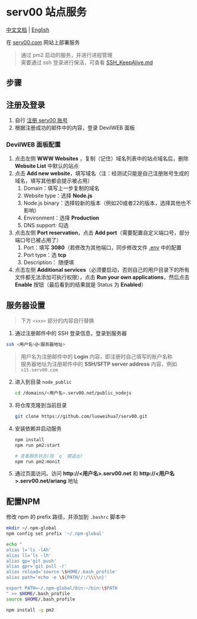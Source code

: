 
# serv00 站点服务

[中文文档](./README.md) | [English](./README_en.md)

在 [serv00.com](https://www.serv00.com/) 网站上部署服务

> 通过 pm2 启动的服务，并进行进程管理<br>
> 需要通过 ssh 登录进行保活，可查看 [SSH_KeepAlive.md](./SSH_KeepAlive.md)

## 步骤

## 注册及登录

1. 自行 [注册 serv00 账号](https://www.serv00.com/offer/create_new_account)
2. 根据注册成功的邮件中的内容，登录 DevilWEB 面板

### DevilWEB 面板配置

1. 点击左侧 **WWW Websites** ，复制（记住）域名列表中的站点域名后，删除 **Website List** 中默认的站点
2. 点击 **Add new website**，填写域名（注：经测试只能是自己注册账号生成的域名，填写其他都会提示被占用）
   1. Domain：填写上一步复制的域名
   2. Website type：选择 **Node.js**
   3. Node.js binary：选择较新的版本（例如20或者22的版本，选择其他也不影响）
   4. Environment：选择 **Production**
   5. DNS support: 勾选
3. 点击左侧 **Port reservation**，点击 **Add port**（需要配置自定义端口号，部分端口号已被占用了）
   1. Port：填写 **3080**（若修改为其他端口，同步修改文件 [.env](./.env) 中的配置
   2. Port type：选 **tcp**
   3. Description： 随便填
4. 点击左侧 **Additional services**（必须要启动，否则自己的用户目录下的所有文件都无法添加可执行权限），点击 **Run your own applications**，然后点击 **Enable** 按钮（最后看到的结果就是 Status 为 **Enabled**）

## 服务器设置

> 下方 `<xxx>` 部分的内容自行替换

1. 通过注册邮件中的 SSH 登录信息，登录到服务器
  ```sh
  ssh <用户名>@<服务器地址>
  ```
  > 用户名为注册邮件中的 **Login** 内容，即注册时自己填写的账户名称<br>
  > 服务器地址为注册邮件中的 **SSH/SFTP server address** 内容，例如 `s15.serv00.com`
2. 进入到目录 `node_public`
   ```sh
   cd /domains/<用户名>.serv00.net/public_nodejs
   ```
3. 将仓库克隆到当前目录
   ```sh
   git clone https://github.com/luoweihua7/serv00.git
   ```
4. 安装依赖并启动服务
   ```sh
   npm install
   npm run pm2:start

   # 查看服务状态(按 `q` 键退出)
   npm run pm2:monit
   ```
5. 通过页面访问。访问 **http://<用户名>.serv00.net** 和 **http://<用户名>.serv00.net/ariang** 地址


## 配置NPM

修改 npm 的 prefix 路径，并添加到 `.bashrc` 脚本中

```sh
mkdir ~/.npm-global
npm config set prefix '~/.npm-global' 

echo "
alias l='ls -lAh'
alias ll='ls -lh'
alias gp='git push'
alias gpr='git pull -r'
alias reload='source \$HOME/.bash_profile'
alias path='echo -e \${PATH//:/\\\\n}'

export PATH=~/.npm-global/bin:~/bin:\$PATH 
" >> $HOME/.bash_profile
source $HOME/.bash_profile

npm install -g pm2
```